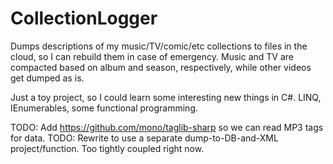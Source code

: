 CollectionLogger
================

Dumps descriptions of my music/TV/comic/etc collections to files in the cloud, so I can rebuild them in case of emergency. Music and TV are compacted based on album and season, respectively, while other videos get dumped as is.

Just a toy project, so I could learn some interesting new things in C#. LINQ, IEnumerables, some functional programming.

TODO: Add https://github.com/mono/taglib-sharp so we can read MP3 tags for data.
TODO: Rewrite to use a separate dump-to-DB-and-XML project/function. Too tightly coupled right now.
